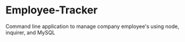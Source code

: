 # Employee-Tracker
Command line application to manage company employee's using node, inquirer, and MySQL
